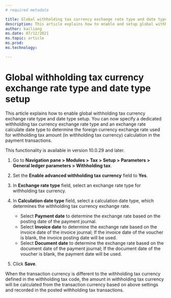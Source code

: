 ```yaml
---
# required metadata

title: Global withholding tax currency exchange rate type and date type setup
description: This article explains how to enable and setup global withholding tax currency exchange rate type and date type.
author: kailiang
ms.date: 07/12/2021
ms.topic: article
ms.prod: 
ms.technology: 

---
```


# Global withholding tax currency exchange rate type and date type setup

This article explains how to enable global withholding tax currency exchange rate type and date type setup. You can now specify a dedicated withholding tax currency exchange rate type and an exchange rate calculate date type to determine the foreign currency exchange rate used for withholding tax amount (in withholding tax currency) calculation in the payment transactions.

This functionality is available in version 10.0.29 and later.

1. Go to **Navigation pane > Modules > Tax > Setup > Parameters > General ledger parameters > Withholding tax**.

2. Set the **Enable advanced withholding tax currency** field to **Yes**.

3. In **Exchange rate type** field, select an exchange rate type for withholding tax currency.

4. In **Calculation date type** field, select a calculation date type, which determines the withholding tax currency exchange rate.
   - Select **Payment date** to determine the exchange rate based on the posting date of the payment journal. 
   - Select **Invoice date** to determine the exchange rate based on the invoice date of the invoice journal; If the invoice date of the voucher is blank, the invoice posting date will be used. 
   - Select **Document date** to determine the exchange rate based on the document date of the payment journal; If the document date of the voucher is blank, the payment date will be used.

5. Click **Save**.

When the transaction currency is different to the withholding tax currency defined in the withholding tax code, the amount in withholding tax currency will be calculated from the transaction currency based on above settings and recorded in the posted withholding tax transactions.
